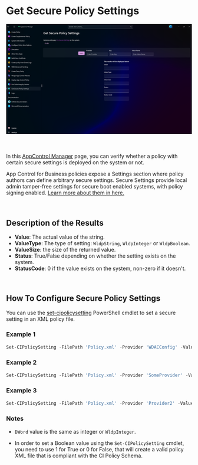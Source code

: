 # Get Secure Policy Settings

<div align="center">

<img src="https://raw.githubusercontent.com/HotCakeX/.github/refs/heads/main/Pictures/PNG%20and%20JPG/AppControl%20Manager%20page%20screenshots/Get%20Secure%20Policy%20Settings.png" alt="AppControl Manager Application's Get Secure Policy Settings Page">

</div>

<br>

<br>

In this [AppControl Manager](https://github.com/HotCakeX/Harden-Windows-Security/wiki/AppControl-Manager) page, you can verify whether a policy with certain secure settings is deployed on the system or not.

App Control for Business policies expose a Settings section where policy authors can define arbitrary secure settings. Secure Settings provide local admin tamper-free settings for secure boot enabled systems, with policy signing enabled. [Learn more about them in here.](https://learn.microsoft.com/en-us/windows/security/application-security/application-control/app-control-for-business/design/understanding-appcontrol-policy-settings)

<br>

## Description of the Results

* **Value**: The actual value of the string.
* **ValueType**: The type of setting: `WldpString`, `WldpInteger` or `WldpBoolean`.
* **ValueSize**: the size of the returned value.
* **Status**: True/False depending on whether the setting exists on the system.
* **StatusCode**: 0 if the value exists on the system, non-zero if it doesn't.

<br>

## How To Configure Secure Policy Settings

You can use the [set-cipolicysetting](https://learn.microsoft.com/en-us/powershell/module/configci/set-cipolicysetting) PowerShell cmdlet to set a secure setting in an XML policy file.

### Example 1

```powershell
Set-CIPolicySetting -FilePath 'Policy.xml' -Provider 'WDACConfig' -ValueType 'Boolean' -Value '1' -ValueName 'IsUserModePolicy' -Key '{4a981f19-1f7f-4167-b4a6-915765e34fd6}'
```

### Example 2

```powershell
Set-CIPolicySetting -FilePath 'Policy.xml' -Provider 'SomeProvider' -ValueType 'String' -Value 'HotCakeX' -ValueName 'Author' -Key '{495e96a3-f6e0-4e7e-bf48-e8b6085b824a}'
```

### Example 3

```powershell
Set-CIPolicySetting -FilePath 'Policy.xml' -Provider 'Provider2' -ValueType 'DWord' -Value '66' -ValueName 'Role' -Key '{741b1fcf-e1ce-49e4-a274-5c367b46b00c}'
```

### Notes

* `DWord` value is the same as integer or `WldpInteger`.

* In order to set a Boolean value using the `Set-CIPolicySetting` cmdlet, you need to use 1 for True or 0 for False, that will create a valid policy XML file that is compliant with the CI Policy Schema.


<br>

